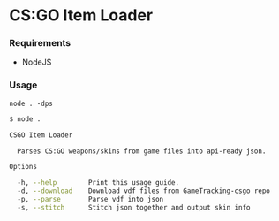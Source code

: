 # CS:GO Item Loader

### Requirements

- NodeJS

### Usage

`node . -dps`

```bash
$ node .

CSGO Item Loader

  Parses CS:GO weapons/skins from game files into api-ready json.

Options

  -h, --help        Print this usage guide.
  -d, --download    Download vdf files from GameTracking-csgo repo
  -p, --parse       Parse vdf into json
  -s, --stitch      Stitch json together and output skin info

```
